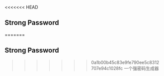 <<<<<<< HEAD
## Strong Password

=======
## Strong Password

>>>>>>> 0a1b00b45c83e9fe790ee5c8312707e94c1028fc
一个强密码生成器